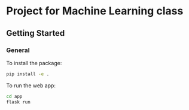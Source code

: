 # Project for Machine Learning class

## Getting Started

### General

To install the package:

```bash
pip install -e .
```

To run the web app:

```bash
cd app
flask run
```
